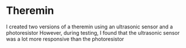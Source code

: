 # Theremin
I created two versions of a theremin using an ultrasonic sensor and a photoresistor
However, during testing, I found that the ultrasonic sensor was a lot more responsive than the photoresistor
